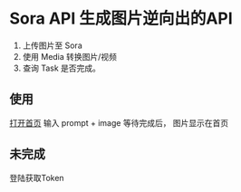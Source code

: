 # Sora API 生成图片逆向出的API

1. 上传图片至 Sora
2. 使用 Media 转换图片/视频
3. 查询 Task 是否完成。

## 使用

[打开首页](https://localhost:8080)
输入 prompt + image
等待完成后， 图片显示在首页


## 未完成
登陆获取Token
